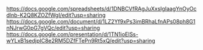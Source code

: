 https://docs.google.com/spreadsheets/d/1DNBCVfRAgJuXxsIgIaagYnOyOcdlnb-K2Q8KZOZfWgI/edit?usp=sharing
https://docs.google.com/document/d/1LZ2Yf9xPs3imBRhaLfnAPs08ph8G1nNJrwG0pG7gVQc/edit?usp=sharing
https://docs.google.com/presentation/d/1TN1ioElSs-wYLxB1sedjpIC8e2RM5DZfFTePn9Rt5xQ/edit?usp=sharing
